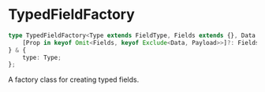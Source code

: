 # TypedFieldFactory

```ts
type TypedFieldFactory<Type extends FieldType, Fields extends {}, Data = IAnything, Payload = IAnything> = {
    [Prop in keyof Omit<Fields, keyof Exclude<Data, Payload>>]?: Fields[Prop];
} & {
    type: Type;
};
```

A factory class for creating typed fields.
